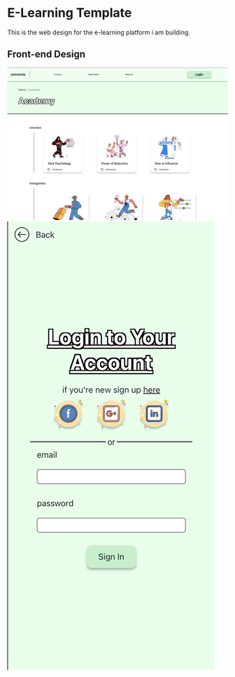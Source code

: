 # E-Learning Template
This is the web design for the e-learning platform i am building. 

## Front-end Design 
![mobile](/github/website-screenshot.png)
![desktop](/github/mobile-screenshot.png)
